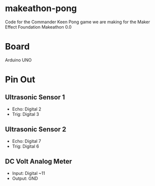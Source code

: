 # makeathon-pong
Code for the Commander Keen Pong game we are making for the Maker Effect Foundation Makeathon 0.0

# Board
Arduino UNO

# Pin Out

## Ultrasonic Sensor 1
- Echo: Digital 2
- Trig: Digital 3

## Ultrasonic Sensor 2
- Echo: Digital 7
- Trig: Digital 6

## DC Volt Analog Meter
- Input: Digital ~11
- Output: GND
